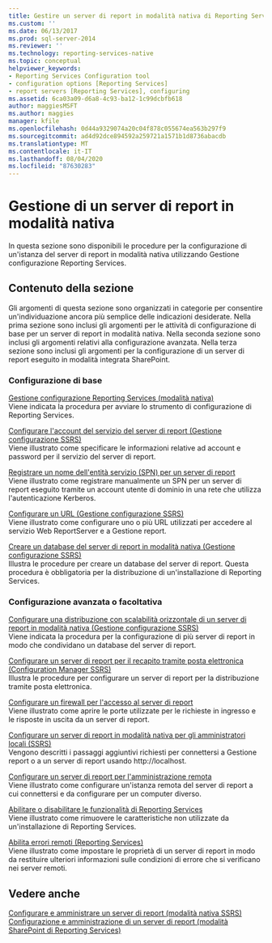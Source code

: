 ```yaml
---
title: Gestire un server di report in modalità nativa di Reporting Services | Microsoft Docs
ms.custom: ''
ms.date: 06/13/2017
ms.prod: sql-server-2014
ms.reviewer: ''
ms.technology: reporting-services-native
ms.topic: conceptual
helpviewer_keywords:
- Reporting Services Configuration tool
- configuration options [Reporting Services]
- report servers [Reporting Services], configuring
ms.assetid: 6ca03a09-d6a8-4c93-ba12-1c99dcbfb618
author: maggiesMSFT
ms.author: maggies
manager: kfile
ms.openlocfilehash: 0d44a9329074a20c04f878c055674ea563b297f9
ms.sourcegitcommit: ad4d92dce894592a259721a1571b1d8736abacdb
ms.translationtype: MT
ms.contentlocale: it-IT
ms.lasthandoff: 08/04/2020
ms.locfileid: "87630283"
---
```

# <a name="manage-a-reporting-services-native-mode-report-server"></a>Gestione di un server di report in modalità nativa
  In questa sezione sono disponibili le procedure per la configurazione di un'istanza del server di report in modalità nativa utilizzando Gestione configurazione Reporting Services.  
  
## <a name="in-this-section"></a>Contenuto della sezione  
 Gli argomenti di questa sezione sono organizzati in categorie per consentire un'individuazione ancora più semplice delle indicazioni desiderate. Nella prima sezione sono inclusi gli argomenti per le attività di configurazione di base per un server di report in modalità nativa. Nella seconda sezione sono inclusi gli argomenti relativi alla configurazione avanzata. Nella terza sezione sono inclusi gli argomenti per la configurazione di un server di report eseguito in modalità integrata SharePoint.  
  
### <a name="basic-configuration"></a>Configurazione di base  
 [Gestione configurazione Reporting Services &#40;modalità nativa&#41;](../../sql-server/install/reporting-services-configuration-manager-native-mode.md)  
 Viene indicata la procedura per avviare lo strumento di configurazione di Reporting Services.  
  
 [Configurare l'account del servizio del server di report &#40;Gestione configurazione SSRS&#41;](../../sql-server/install/configure-a-service-account-ssrs-configuration-manager.md)  
 Viene illustrato come specificare le informazioni relative ad account e password per il servizio del server di report.  
  
 [Registrare un nome dell'entità servizio &#40;SPN&#41; per un server di report](register-a-service-principal-name-spn-for-a-report-server.md)  
 Viene illustrato come registrare manualmente un SPN per un server di report eseguito tramite un account utente di dominio in una rete che utilizza l'autenticazione Kerberos.  
  
 [Configurare un URL &#40;Gestione configurazione SSRS&#41;](../install-windows/configure-a-url-ssrs-configuration-manager.md)  
 Viene illustrato come configurare uno o più URL utilizzati per accedere al servizio Web ReportServer e a Gestione report.  
  
 [Creare un database del server di report in modalità nativa &#40;Gestione configurazione SSRS&#41;](../install-windows/ssrs-report-server-create-a-native-mode-report-server-database.md)  
 Illustra le procedure per creare un database del server di report. Questa procedura è obbligatoria per la distribuzione di un'installazione di Reporting Services.  
  
### <a name="advanced-or-optional-configuration"></a>Configurazione avanzata o facoltativa  
 [Configurare una distribuzione con scalabilità orizzontale di un server di report in modalità nativa &#40;Gestione configurazione SSRS&#41;](../install-windows/configure-a-native-mode-report-server-scale-out-deployment.md)  
 Viene indicata la procedura per la configurazione di più server di report in modo che condividano un database del server di report.  
  
 [Configurare un server di report per il recapito tramite posta elettronica &#40;Configuration Manager SSRS&#41;](../../sql-server/install/configure-a-report-server-for-e-mail-delivery-ssrs-configuration-manager.md)  
 Illustra le procedure per configurare un server di report per la distribuzione tramite posta elettronica.  
  
 [Configurare un firewall per l'accesso al server di report](configure-a-firewall-for-report-server-access.md)  
 Viene illustrato come aprire le porte utilizzate per le richieste in ingresso e le risposte in uscita da un server di report.  
  
 [Configurare un server di report in modalità nativa per gli amministratori locali &#40;SSRS&#41;](configure-a-native-mode-report-server-for-local-administration-ssrs.md)  
 Vengono descritti i passaggi aggiuntivi richiesti per connettersi a Gestione report o a un server di report usando http://localhost.  
  
 [Configurare un server di report per l'amministrazione remota](configure-a-report-server-for-remote-administration.md)  
 Viene illustrato come configurare un'istanza remota del server di report a cui connettersi e da configurare per un computer diverso.  
  
 [Abilitare o disabilitare le funzionalità di Reporting Services](turn-reporting-services-features-on-or-off.md)  
 Viene illustrato come rimuovere le caratteristiche non utilizzate da un'installazione di Reporting Services.  
  
 [Abilita errori remoti &#40;Reporting Services&#41;](enable-remote-errors-reporting-services.md)  
 Viene illustrato come impostare le proprietà di un server di report in modo da restituire ulteriori informazioni sulle condizioni di errore che si verificano nei server remoti.  
  
## <a name="see-also"></a>Vedere anche  
 [Configurare e amministrare un server di report &#40;modalità nativa SSRS&#41;](configure-and-administer-a-report-server-ssrs-native-mode.md)   
 [Configurazione e amministrazione di un server di report &#40;modalità SharePoint di Reporting Services&#41;](../configure-administer-report-server-reporting-services-sharepoint-mode.md)  
  
  
